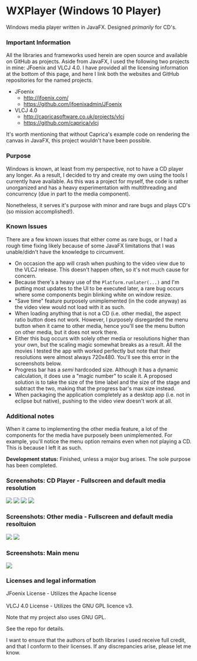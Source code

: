 # WXPlayer (Windows 10 Player)
Windows media player written in JavaFX. Designed *primarily* for CD's.

### Important Information
All the libraries and frameworks used herein are open source and available on GitHub as projects. Aside from JavaFX, 
I used the following two projects in mine: JFoenix and VLCJ 4.0. I have provided all the licensing information at the bottom
of this page, and here I link both the websites and GitHub repositories for the named projects.
* JFoenix
  - http://jfoenix.com/
  - https://github.com/jfoenixadmin/JFoenix
* VLCJ 4.0
  - http://capricasoftware.co.uk/projects/vlcj
  - https://github.com/caprica/vlcj
  
It's worth mentioning that without Caprica's example code on rendering the canvas in JavaFX, this project wouldn't have been possible.

### Purpose
Windows is known, at least from my perspective, not to have a CD player any longer. As a result, I decided to try and create my own using
the tools I currently have available. As this was a project for myself, the code is rather unorganized and has a heavy experimentation
with multithreading and concurrency (due in part to the media component).

Nonetheless, it serves it's purpose with minor and rare bugs and plays CD's (so mission accomplished!). 

### Known Issues
There are a few known issues that either come as rare bugs, or I had a rough time fixing likely because of some JavaFX limitations
that I was unable/didn't have the knowledge to circumvent.
* On occasion the app will crash when pushing to the video view due to the VLCJ release. This doesn't happen often, so it's not much cause for concern.
* Because there's a heavy use of the ```Platform.runlater(...)``` and I'm putting most updates to the UI to be executed later, a rare bug occurs where some components begin blinking white on window resize.
* "Save time" feature purposely unimplemented (in the code anyway) as the video view would not load with it as such.
* When loading anything that is not a CD (i.e. other media), the aspect ratio button does not work. However, I purposely disregarded the menu button when it came to other media, hence you'll see the menu button on other media, but it does not work there.
* Either this bug occurs with solely other media or resolutions higher than your own, but the scaling magic somewhat breaks as a result. All the movies I tested the app with worked perfectly but note that their resolutions were almost always 720x480. You'll see this error in the screenshots below.
* Progress bar has a *semi* hardcoded size. Although it has a dynamic calculation, it does use a "magic number" to scale it. A proposed solution is to take the size of the time label and the size of the stage and subtract the two, making that the progress bar's max size instead. 
* When packaging the application completely as a desktop app (i.e. not in eclipse but native), pushing to the video view doesn't work at all.

### Additional notes
When it came to implementing the other media feature, a lot of the components for the media have purposely been unimplemented. For example, you'll notice the menu option remains even when not playing a CD. This is because I left it as such.

**Development status:** Finished, unless a major bug arises. The sole purpose has been completed. 

### Screenshots: CD Player - Fullscreen and default media resolution

<img src="assets/Screenshot%208_15_2019%208_27_07%20PM.png"></img>
<img src="assets/Screenshot%208_15_2019%208_27_15%20PM.png"></img>
<img src="assets/Screenshot%208_16_2019%201_32_20%20PM.png"></img>
<img src="assets/Screenshot%208_16_2019%201_32_25%20PM.png"></img>


### Screenshots: Other media - Fullscreen and default media resoltuion

<img src="assets/Screenshot%208_16_2019%201_33_24%20PM.png"></img>
<img src="assets/Screenshot%208_16_2019%201_33_51%20PM.png"></img>

### Screenshots: Main menu

<img src="assets/main_menu.JPG"></img>

### Licenses and legal information
JFoenix License - Utilizes the Apache license <br></br>
VLCJ 4.0 License - Utilizes the GNU GPL licence v3. 

Note that my project also uses GNU GPL.

See the repo for details.

I want to ensure that the authors of both libraries I used receive full credit, and that I conform to their licenses. If any discrepancies arise, please let me know.


